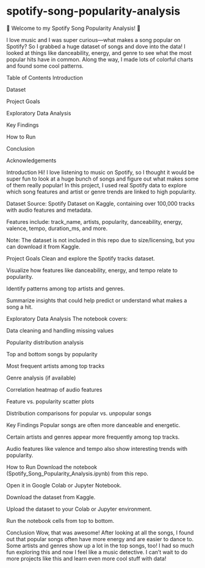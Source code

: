 # spotify-song-popularity-analysis

🎵 Welcome to my Spotify Song Popularity Analysis! 🎵

I love music and I was super curious—what makes a song popular on Spotify? So I grabbed a huge dataset of songs and dove into the data! I looked at things like danceability, energy, and genre to see what the most popular hits have in common. Along the way, I made lots of colorful charts and found some cool patterns.

Table of Contents
Introduction

Dataset

Project Goals

Exploratory Data Analysis

Key Findings

How to Run

Conclusion

Acknowledgements

Introduction
Hi! I love listening to music on Spotify, so I thought it would be super fun to look at a huge bunch of songs and figure out what makes some of them really popular! In this project, I used real Spotify data to explore which song features and artist or genre trends are linked to high popularity.

Dataset
Source: Spotify Dataset on Kaggle, containing over 100,000 tracks with audio features and metadata.

Features include: track_name, artists, popularity, danceability, energy, valence, tempo, duration_ms, and more.

Note: The dataset is not included in this repo due to size/licensing, but you can download it from Kaggle.

Project Goals
Clean and explore the Spotify tracks dataset.

Visualize how features like danceability, energy, and tempo relate to popularity.

Identify patterns among top artists and genres.

Summarize insights that could help predict or understand what makes a song a hit.

Exploratory Data Analysis
The notebook covers:

Data cleaning and handling missing values

Popularity distribution analysis

Top and bottom songs by popularity

Most frequent artists among top tracks

Genre analysis (if available)

Correlation heatmap of audio features

Feature vs. popularity scatter plots

Distribution comparisons for popular vs. unpopular songs

Key Findings
Popular songs are often more danceable and energetic.

Certain artists and genres appear more frequently among top tracks.

Audio features like valence and tempo also show interesting trends with popularity.

How to Run
Download the notebook (Spotify_Song_Popularity_Analysis.ipynb) from this repo.

Open it in Google Colab or Jupyter Notebook.

Download the dataset from Kaggle.

Upload the dataset to your Colab or Jupyter environment.

Run the notebook cells from top to bottom.

Conclusion
Wow, that was awesome! After looking at all the songs, I found out that popular songs often have more energy and are easier to dance to. Some artists and genres show up a lot in the top songs, too! I had so much fun exploring this and now I feel like a music detective. I can’t wait to do more projects like this and learn even more cool stuff with data!
